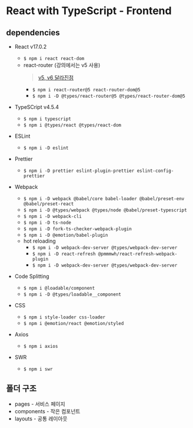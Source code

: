 # React with TypeScript - Frontend

## dependencies

- React v17.0.2
  - `$ npm i react react-dom`
  - react-router (강의에서는 v5 사용)
    > [v5, v6 달라진점](https://velog.io/@ksmfou98/React-Router-v6-%EC%97%85%EB%8D%B0%EC%9D%B4%ED%8A%B8-%EC%A0%95%EB%A6%AC)
    - `$ npm i react-router@5 react-router-dom@5`
    - `$ npm i -D @types/react-router@5 @types/react-router-dom@5`
- TypeSCript v4.5.4
  - `$ npm i typescript`
  - `$ npm i @types/react @types/react-dom`
- ESLint
  - `$ npm i -D eslint`
- Prettier
  - `$ npm i -D prettier eslint-plugin-prettier eslint-config-prettier`
- Webpack

  - `$ npm i -D webpack @babel/core babel-loader @babel/preset-env @babel/preset-react`
  - `$ npm i -D @types/webpack @types/node @babel/preset-typescript`
  - `$ npm i -D webpack-cli`
  - `$ npm i -D ts-node`
  - `$ npm i -D fork-ts-checker-webpack-plugin`
  - `$ npm i -D @emotion/babel-plugin`
  - hot reloading
    - `$ npm i -D webpack-dev-server @types/webpack-dev-server`
    - `$ npm i -D react-refresh @pmmmwh/react-refresh-webpack-plugin`
    - `$ npm i -D webpack-dev-server @types/webpack-dev-server`

- Code Splitting
  - `$ npm i @loadable/component`
  - `$ npm i -D @types/loadable__component`
- CSS

  - `$ npm i style-loader css-loader`
  - `$ npm i @emotion/react @emotion/styled`

- Axios
  - `$ npm i axios`
- SWR
  - `$ npm i swr`

## 폴더 구조

- pages - 서비스 페이지
- components - 작은 컴포넌트
- layouts - 공통 레이아웃
